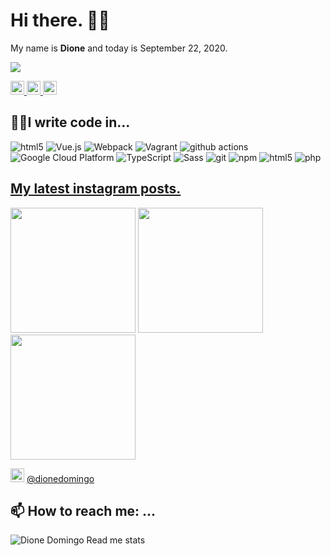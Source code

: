 # Hi there. 👌🏻

My name is **Dione** and today is September 22, 2020.

![](https://komarev.com/ghpvc/?username=dionedomingo&color=blue&style=flat-square&label=PROFILE+VIEWS)

<p>
    <a href="https://www.linkedin.com/dk/dionedomingo/">
        <img alt="Dione Domingo" width="22px" src="https://cdn.jsdelivr.net/npm/simple-icons@v3/icons/linkedin.svg" />
    </a>
    <a href="https://twitter.com/dionedomingo">
        <img alt="Dione's Leetcode" width="22px" src="https://cdn.jsdelivr.net/npm/simple-icons@v3/icons/twitter.svg" />
    </a>
    <a href="https://medium.com/@dionedomingo">
        <img alt="Dione's Medium" width="22px" src="https://cdn.jsdelivr.net/npm/simple-icons@v3/icons/medium.svg" />
    </a>
</p>

## 👨‍💻I write code in...

<img alt="html5" src="https://img.shields.io/badge/-HTML5-E34F26?style=flat-square&logo=html5&logoColor=white" /> <img alt="Vue.js" src="https://img.shields.io/badge/-Vue-42b883?style=flat-square&logo=vue.js&logoColor=white" /> <img alt="Webpack" src="https://img.shields.io/badge/-Webpack-8DD6F9?style=flat-square&logo=webpack&logoColor=white" /> <img alt="Vagrant" src="https://img.shields.io/badge/-Vagrant-1563ff?style=flat-square&logo=vagrant&logoColor=white" /> <img alt="github actions" src="https://img.shields.io/badge/-Github_Actions-2088FF?style=flat-square&logo=github-actions&logoColor=white" /> <img alt="Google Cloud Platform" src="https://img.shields.io/badge/-Google_Cloud_Platform-1a73e8?style=flat-square&logo=google-cloud&logoColor=white" /> <img alt="TypeScript" src="https://img.shields.io/badge/-TypeScript-007ACC?style=flat-square&logo=typescript&logoColor=white" /> <img alt="Sass" src="https://img.shields.io/badge/-Sass-CC6699?style=flat-square&logo=sass&logoColor=white" /> <img alt="git" src="https://img.shields.io/badge/-Git-F05032?style=flat-square&logo=git&logoColor=white" /> <img alt="npm" src="https://img.shields.io/badge/-NPM-CB3837?style=flat-square&logo=npm&logoColor=white" /> <img alt="html5" src="https://img.shields.io/badge/-HTML5-E34F26?style=flat-square&logo=html5&logoColor=white" /> <img alt="php" src="https://img.shields.io/badge/-php-474A8A?style=flat-square&logo=PHP&logoColor=white" />


## [My latest instagram posts.](https://instagram.com/dionedomingo) 

<p><img height="200" src="https:&#x2F;&#x2F;scontent-lga3-2.cdninstagram.com&#x2F;v&#x2F;t51.2885-15&#x2F;sh0.08&#x2F;e35&#x2F;s640x640&#x2F;117739797_225512838794728_6523845046874179652_n.jpg?_nc_ht&#x3D;scontent-lga3-2.cdninstagram.com&amp;_nc_cat&#x3D;104&amp;_nc_ohc&#x3D;34IH-8MRv-QAX-4SOOh&amp;oh&#x3D;6ad62ba89fd980f8f1957fe1699b70db&amp;oe&#x3D;5F9425BE" /> <img height="200" src="https:&#x2F;&#x2F;scontent-lga3-2.cdninstagram.com&#x2F;v&#x2F;t51.2885-15&#x2F;sh0.08&#x2F;e35&#x2F;s640x640&#x2F;93942286_858077541375288_1128394927490267151_n.jpg?_nc_ht&#x3D;scontent-lga3-2.cdninstagram.com&amp;_nc_cat&#x3D;100&amp;_nc_ohc&#x3D;3bM5M_z9Qy0AX-QDVQG&amp;oh&#x3D;727729356a1ccc1246097e9dff0027ae&amp;oe&#x3D;5F9307F1" /> <img height="200" src="https:&#x2F;&#x2F;scontent-lga3-2.cdninstagram.com&#x2F;v&#x2F;t51.2885-15&#x2F;e35&#x2F;93794420_2257065311268249_4500808362806558166_n.jpg?_nc_ht&#x3D;scontent-lga3-2.cdninstagram.com&amp;_nc_cat&#x3D;109&amp;_nc_ohc&#x3D;GILBk_12va4AX_5l7zs&amp;_nc_tp&#x3D;18&amp;oh&#x3D;cd6996e6ad22543ecb078adff8a85399&amp;oe&#x3D;5F6C53F0" /></p>

<img alt="Dione's Instagram" width="22px" src="https://cdn.jsdelivr.net/npm/simple-icons@v3/icons/instagram.svg" /> [@dionedomingo](https://instagram.com/dionedomingo) 

## 📫 How to reach me: ...



![Dione Domingo Read me stats](https://github-readme-stats.vercel.app/api?username=dionedomingo)


<!--
**dionedomingo/dionedomingo** is a ✨ _special_ ✨ repository because its `README.md` (this file) appears on your GitHub profile.

Here are some ideas to get you started:

- 🔭 I’m currently working on ...
- 🌱 I’m currently learning ...
- 👯 I’m looking to collaborate on ...
- 🤔 I’m looking for help with ...
- 💬 Ask me about ...
- 📫 How to reach me: ...
- 😄 Pronouns: ...
- ⚡ Fun fact: ...
-->
